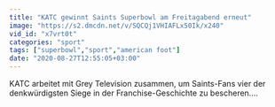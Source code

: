 ```yaml
---
title: "KATC gewinnt Saints Superbowl am Freitagabend erneut"
image: "https://s2.dmcdn.net/v/SQCQj1VHIAFLx50Ik/x240"
vid_id: "x7vrt0t"
categories: "sport"
tags: ["superbowl","sport","american foot"]
date: "2020-08-27T12:55:05+03:00"
---
```

KATC arbeitet mit Grey Television zusammen, um Saints-Fans vier der denkwürdigsten Siege in der Franchise-Geschichte zu bescheren....
